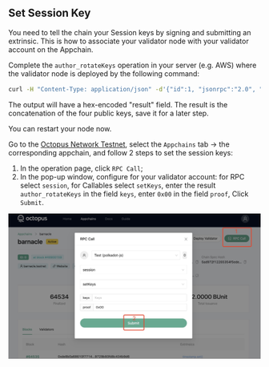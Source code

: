 ## Set Session Key

You need to tell the chain your Session keys by signing and submitting an extrinsic. This is how to associate your validator node with your validator account on the Appchain.

Complete the `author_rotateKeys` operation in your server (e.g. AWS) where the validator node is deployed by the following command:

```bash
curl -H "Content-Type: application/json" -d'{"id":1, "jsonrpc":"2.0", "method": "author_rotateKeys", "params":[]}' http:// localhost:9933
```

The output will have a hex-encoded "result" field. The result is the concatenation of the four public keys, save it for a later step.

You can restart your node now.

Go to the [Octopus Network Testnet](https://testnet.oct.network/), select the `Appchains` tab -> the corresponding appchain, and follow 2 steps to set the session keys:

1. In the operation page, click `RPC Call`;
2. In the pop-up window, configure for your validator account: for RPC select `session`, for Callables select `setKeys`, enter the result `author_rotateKeys` in the field `keys`, enter `0x00` in the field `proof`, Click `Submit`.

![set session key](../maintain/validator_set_session_key.jpg)
